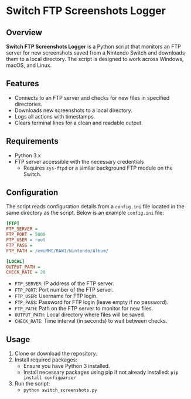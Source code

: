 # Switch FTP Screenshots Logger

## Overview

**Switch FTP Screenshots Logger** is a Python script that monitors an FTP server for new screenshots saved from a Nintendo Switch and downloads them to a local directory. The script is designed to work across Windows, macOS, and Linux.

## Features

- Connects to an FTP server and checks for new files in specified directories.
- Downloads new screenshots to a local directory.
- Logs all actions with timestamps.
- Clears terminal lines for a clean and readable output.

## Requirements

- Python 3.x
- FTP server accessible with the necessary credentials
    - Requires `sys-ftpd` or a similar background FTP module on the Switch.

## Configuration

The script reads configuration details from a `config.ini` file located in the same directory as the script. Below is an example `config.ini` file:

```ini
[FTP]
FTP_SERVER = 
FTP_PORT = 5000
FTP_USER = root
FTP_PASS = 
FTP_PATH = /emuMMC/RAW1/Nintendo/Album/

[LOCAL]
OUTPUT_PATH = 
CHECK_RATE = 20
```

- `FTP_SERVER`: IP address of the FTP server.
- `FTP_PORT`: Port number of the FTP server.
- `FTP_USER`: Username for FTP login.
- `FTP_PASS`: Password for FTP login (leave empty if no password).
- `FTP_PATH`: Path on the FTP server to monitor for new files.
- `OUTPUT_PATH`: Local directory where files will be saved.
- `CHECK_RATE`: Time interval (in seconds) to wait between checks.

## Usage

1. Clone or download the repository.
2. Install required packages:
    - Ensure you have Python 3 installed.
    - Install necessary packages using pip if not already installed:
      ```pip install configparser```
3. Run the script:
    - `python switch_screenshots.py`

